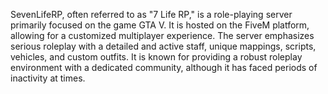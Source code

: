 SevenLifeRP, often referred to as "7 Life RP," is a role-playing server primarily focused on the game GTA V. It is hosted on the FiveM platform, allowing for a customized multiplayer experience. The server emphasizes serious roleplay with a detailed and active staff, unique mappings, scripts, vehicles, and custom outfits. It is known for providing a robust roleplay environment with a dedicated community, although it has faced periods of inactivity at times.
